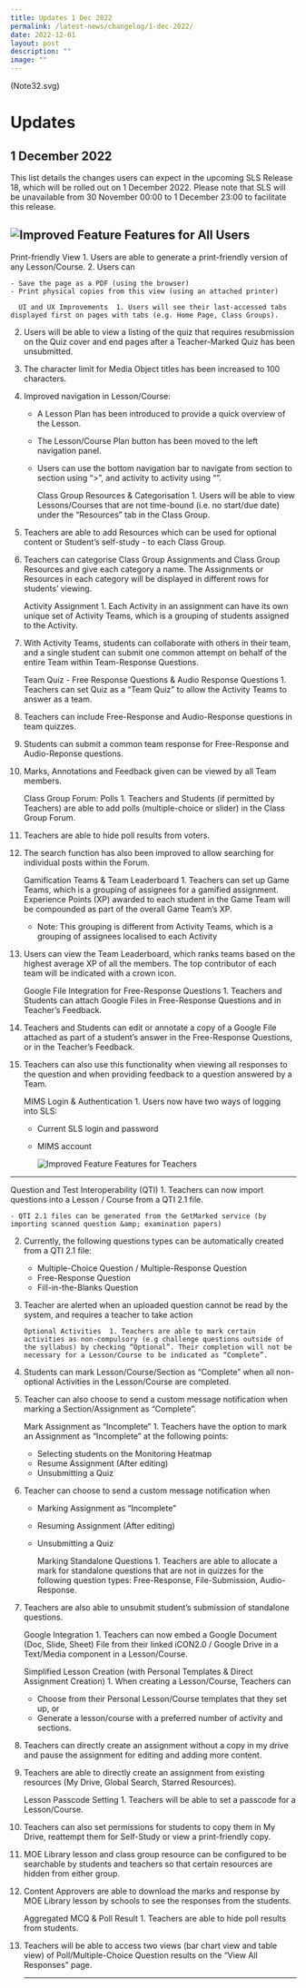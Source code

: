 ```yaml
---
title: Updates 1 Dec 2022
permalink: /latest-news/changelog/1-dec-2022/
date: 2022-12-01
layout: post
description: ""
image: ""
---
```

(Note32.svg) 

Updates
=======

   1 December 2022
---------------

This list details the changes users can expect in the upcoming SLS Release 18, which will be rolled out on 1 December 2022. Please note that SLS will be unavailable from 30 November 00:00 to 1 December 23:00 to facilitate this release.

   ![Improved Feature](../../assets/icons/indicative/32px/Star32.svg)  Features for All Users 
---------------------------------------------------------------------------------------------------------------------------

  Print-friendly View  1. Users are able to generate a print-friendly version of any Lesson/Course.
2. Users can
    
    
    - Save the page as a PDF (using the browser)
    - Print physical copies from this view (using an attached printer)
 
      UI and UX Improvements  1. Users will see their last-accessed tabs displayed first on pages with tabs (e.g. Home Page, Class Groups).
2. Users will be able to view a listing of the quiz that requires resubmission on the Quiz cover and end pages after a Teacher-Marked Quiz has been unsubmitted.
3. The character limit for Media Object titles has been increased to 100 characters.
4. Improved navigation in Lesson/Course:
    
    
    - A Lesson Plan has been introduced to provide a quick overview of the Lesson.
    - The Lesson/Course Plan button has been moved to the left navigation panel.
    - Users can use the bottom navigation bar to navigate from section to section using “&gt;”, and activity to activity using “”.
 
      Class Group Resources &amp; Categorisation  1. Users will be able to view Lessons/Courses that are not time-bound (i.e. no start/due date) under the “Resources” tab in the Class Group.
2. Teachers are able to add Resources which can be used for optional content or Student’s self-study - to each Class Group.
3. Teachers can categorise Class Group Assignments and Class Group Resources and give each category a name. The Assignments or Resources in each category will be displayed in different rows for students’ viewing.
 
      Activity Assignment  1. Each Activity in an assignment can have its own unique set of Activity Teams, which is a grouping of students assigned to the Activity.
2. With Activity Teams, students can collaborate with others in their team, and a single student can submit one common attempt on behalf of the entire Team within Team-Response Questions.
 
      Team Quiz - Free Response Questions &amp; Audio Response Questions  1. Teachers can set Quiz as a “Team Quiz” to allow the Activity Teams to answer as a team.
2. Teachers can include Free-Response and Audio-Response questions in team quizzes.
3. Students can submit a common team response for Free-Response and Audio-Reponse questions.
4. Marks, Annotations and Feedback given can be viewed by all Team members.
 
      Class Group Forum: Polls  1. Teachers and Students (if permitted by Teachers) are able to add polls (multiple-choice or slider) in the Class Group Forum.
2. Teachers are able to hide poll results from voters.
3. The search function has also been improved to allow searching for individual posts within the Forum.
 
      Gamification Teams &amp; Team Leaderboard  1. Teachers can set up Game Teams, which is a grouping of assignees for a gamified assignment. Experience Points (XP) awarded to each student in the Game Team will be compounded as part of the overall Game Team’s XP.
    
    
    - Note: This grouping is different from Activity Teams, which is a grouping of assignees localised to each Activity
2. Users can view the Team Leaderboard, which ranks teams based on the highest average XP of all the members. The top contributor of each team will be indicated with a crown icon.
 
      Google File Integration for Free-Response Questions  1. Teachers and Students can attach Google Files in Free-Response Questions and in Teacher’s Feedback.
2. Teachers and Students can edit or annotate a copy of a Google File attached as part of a student’s answer in the Free-Response Questions, or in the Teacher’s Feedback.
3. Teachers can also use this functionality when viewing all responses to the question and when providing feedback to a question answered by a Team.
 
      MIMS Login &amp; Authentication  1. Users now have two ways of logging into SLS:
    
    
    - Current SLS login and password
    - MIMS account

      ![Improved Feature](../../assets/icons/indicative/32px/Star32.svg)  Features for Teachers 
--------------------------------------------------------------------------------------------------------------------------

  Question and Test Interoperability (QTI)  1. Teachers can now import questions into a Lesson / Course from a QTI 2.1 file.
    
    
    - QTI 2.1 files can be generated from the GetMarked service (by importing scanned question &amp; examination papers)
2. Currently, the following questions types can be automatically created from a QTI 2.1 file:
    
    
    - Multiple-Choice Question / Multiple-Response Question
    - Free-Response Question
    - Fill-in-the-Blanks Question
3. Teacher are alerted when an uploaded question cannot be read by the system, and requires a teacher to take action
 
       Optional Activities  1. Teachers are able to mark certain activities as non-compulsory (e.g challenge questions outside of the syllabus) by checking “Optional”. Their completion will not be necessary for a Lesson/Course to be indicated as “Complete”.
2. Students can mark Lesson/Course/Section as “Complete” when all non-optional Activities in the Lesson/Course are completed.
3. Teacher can also choose to send a custom message notification when marking a Section/Assignment as “Complete”.
 
      Mark Assignment as “Incomplete”  1. Teachers have the option to mark an Assignment as “Incomplete” at the following points:
    
    
    - Selecting students on the Monitoring Heatmap
    - Resume Assignment (After editing)
    - Unsubmitting a Quiz
2. Teacher can choose to send a custom message notification when
    
    
    - Marking Assignment as “Incomplete”
    - Resuming Assignment (After editing)
    - Unsubmitting a Quiz
 
      Marking Standalone Questions  1. Teachers are able to allocate a mark for standalone questions that are not in quizzes for the following question types: Free-Response, File-Submission, Audio-Response.
2. Teachers are also able to unsubmit student’s submission of standalone questions.
 
      Google Integration  1. Teachers can now embed a Google Document (Doc, Slide, Sheet) File from their linked iCON2.0 / Google Drive in a Text/Media component in a Lesson/Course.
 
      Simplified Lesson Creation (with Personal Templates &amp; Direct Assignment Creation)  1. When creating a Lesson/Course, Teachers can
    
    
    - Choose from their Personal Lesson/Course templates that they set up, or
    - Generate a lesson/course with a preferred number of activity and sections.
2. Teachers can directly create an assignment without a copy in my drive and pause the assignment for editing and adding more content.
3. Teachers are able to directly create an assignment from existing resources (My Drive, Global Search, Starred Resources).
 
      Lesson Passcode Setting   1. Teachers will be able to set a passcode for a Lesson/Course.
2. Teachers can also set permissions for students to copy them in My Drive, reattempt them for Self-Study or view a print-friendly copy.
3. MOE Library lesson and class group resource can be configured to be searchable by students and teachers so that certain resources are hidden from either group.
4. Content Approvers are able to download the marks and response by MOE Library lesson by schools to see the responses from the students.
 
      Aggregated MCQ &amp; Poll Result  1. Teachers are able to hide poll results from students.
2. Teachers will be able to access two views (bar chart view and table view) of Poll/Multiple-Choice Question results on the “View All Responses” page.
 
     ---